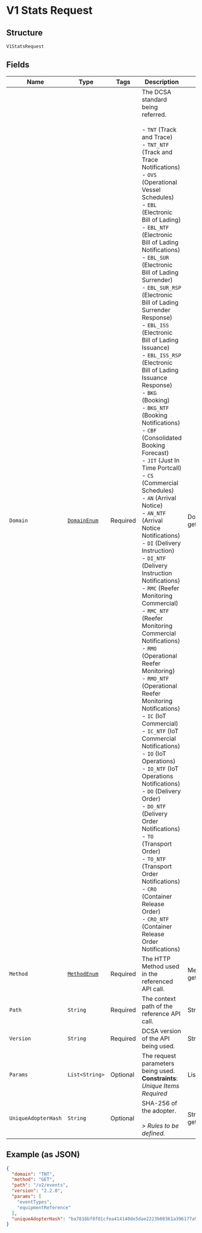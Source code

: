 
# V1 Stats Request

## Structure

`V1StatsRequest`

## Fields

| Name | Type | Tags | Description | Getter | Setter |
|  --- | --- | --- | --- | --- | --- |
| `Domain` | [`DomainEnum`](../../doc/models/domain-enum.md) | Required | The DCSA standard being referred.<br><br>- `TNT` (Track and Trace)<br>- `TNT_NTF` (Track and Trace Notifications)<br>- `OVS` (Operational Vessel Schedules)<br>- `EBL` (Electronic Bill of Lading)<br>- `EBL_NTF` (Electronic Bill of Lading Notifications)<br>- `EBL_SUR` (Electronic Bill of Lading Surrender)<br>- `EBL_SUR_RSP` (Electronic Bill of Lading Surrender Response)<br>- `EBL_ISS` (Electronic Bill of Lading Issuance)<br>- `EBL_ISS_RSP` (Electronic Bill of Lading Issuance Response)<br>- `BKG` (Booking)<br>- `BKG_NTF` (Booking Notifications)<br>- `CBF` (Consolidated Booking Forecast)<br>- `JIT` (Just In Time Portcall)<br>- `CS` (Commercial Schedules)<br>- `AN` (Arrival Notice)<br>- `AN_NTF` (Arrival Notice Notifications)<br>- `DI` (Delivery Instruction)<br>- `DI_NTF` (Delivery Instruction Notifications)<br>- `RMC` (Reefer Monitoring Commercial)<br>- `RMC_NTF` (Reefer Monitoring Commercial Notifications)<br>- `RMO` (Operational Reefer Monitoring)<br>- `RMO_NTF` (Operational Reefer Monitoring Notifications)<br>- `IC` (IoT Commercial)<br>- `IC_NTF` (IoT Commercial Notifications)<br>- `IO` (IoT Operations)<br>- `IO_NTF` (IoT Operations Notifications)<br>- `DO` (Delivery Order)<br>- `DO_NTF` (Delivery Order Notifications)<br>- `TO` (Transport Order)<br>- `TO_NTF` (Transport Order Notifications)<br>- `CRO` (Container Release Order)<br>- `CRO_NTF` (Container Release Order Notifications) | DomainEnum getDomain() | setDomain(DomainEnum domain) |
| `Method` | [`MethodEnum`](../../doc/models/method-enum.md) | Required | The HTTP Method used in the referenced API call. | MethodEnum getMethod() | setMethod(MethodEnum method) |
| `Path` | `String` | Required | The context path of the reference API call. | String getPath() | setPath(String path) |
| `Version` | `String` | Required | DCSA version of the API being used. | String getVersion() | setVersion(String version) |
| `Params` | `List<String>` | Optional | The request parameters being used.<br>**Constraints**: *Unique Items Required* | List<String> getParams() | setParams(List<String> params) |
| `UniqueAdopterHash` | `String` | Optional | SHA-256 of the adopter.<br><br>> *Rules to be defined.* | String getUniqueAdopterHash() | setUniqueAdopterHash(String uniqueAdopterHash) |

## Example (as JSON)

```json
{
  "domain": "TNT",
  "method": "GET",
  "path": "/v2/events",
  "version": "2.2.0",
  "params": [
    "eventTypes",
    "equipmentReference"
  ],
  "uniqueAdopterHash": "ba7816bf8f01cfea414140de5dae2223b00361a396177a9cb410ff61f20015ad"
}
```

